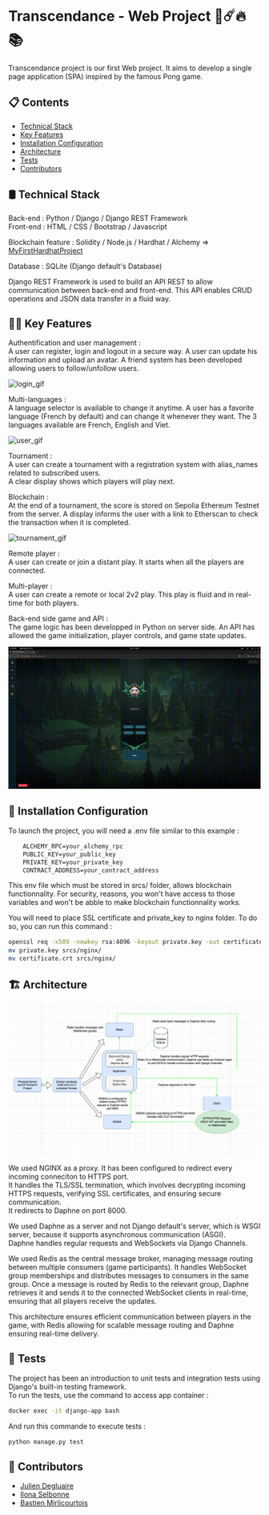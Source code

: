 
# Transcendance - Web Project 🏓☄️🔥📚

Transcendance project is our first Web project. It aims to develop a single page application (SPA) inspired by the famous Pong game.

## 📋 Contents

- [Technical Stack](#-technical-stack)
- [Key Features](#-key-features)
- [Installation Configuration](#-installation-configuration)
- [Architecture](#-architecture)
- [Tests](#-tests)
- [Contributors](#-contributors)


## 🛢️ Technical Stack  

Back-end  : Python / Django / Django REST Framework  
Front-end : HTML / CSS / Bootstrap / Javascript

Blockchain feature : Solidity / Node.js / Hardhat / Alchemy  => [MyFirstHardhatProject](https://github.com/BdClement/MyFirstHardhatProject)
 
Database : SQLite (Django default's Database)

Django REST Framework is used to build an API REST to allow communication between back-end and front-end. This API enables CRUD operations and JSON data transfer in a fluid way.


## 👨‍💻 Key Features  

Authentification and user management :  
A user can register, login and logout in a secure way. A user can update his information and upload an avatar. A friend system has been developed allowing users to follow/unfollow users.  


![login_gif](readme_media/login.gif)

Multi-languages :  
A language selector is available to change it anytime. A user has a favorite language (French by default) and can change it whenever they  want. The 3 languages available are French, English and Viet.  


![user_gif](readme_media/user.gif)

Tournament :  
A user can create a tournament with a registration system with alias_names related to subscribed users.  
A clear display shows which players will play next. 

Blockchain :  
At the end of a tournament, the score is stored on Sepolia Ethereum Testnet from the server. A display informs the user with a link to Etherscan to check the transaction when it is completed.  


![tournament_gif](readme_media/tournament.gif)

Remote player :  
A user can create or join a distant play. It starts when all the players are connected.  

Multi-player :  
A user can create a remote or local 2v2 play. This play is fluid and in real-time for both players.  

Back-end side game and API :  
The game logic has been developped in Python on server side. An API has allowed the game initialization, player controls, and game state updates.  


![game_gif](readme_media/game.gif)


## 🔧 Installation Configuration  

To launch the project, you will need a .env file similar to this example : 
```plaintext
    ALCHEMY_RPC=your_alchemy_rpc
    PUBLIC_KEY=your_public_key
    PRIVATE_KEY=your_private_key
    CONTRACT_ADDRESS=your_contract_address
```
This env file which must be stored in srcs/ folder, allows blockchain functionnality. For security, reasons, you won't have access to those variables and won't be abble to make blockchain functionnality works.

You will need to place SSL certificate and private_key to nginx folder. To do so, you can run this command :  
```bash
openssl req -x509 -newkey rsa:4096 -keyout private.key -out certificate.crt -days 365 -nodes
mv private.key srcs/nginx/
mv certificate.crt srcs/nginx/
```


## 🏗 Architecture  
![Schema Architecture](readme_media/Schema_Transcendance_Architecture.png)


We used NGINX as a proxy. It has been configured to redirect every incoming conneciton to HTTPS port.  
It handles the TLS/SSL termination, which involves decrypting incoming HTTPS requests, verifying SSL certificates, and ensuring secure communication.  
It redirects to Daphne on port 8000.

We used Daphne as a server and not Django default's server, which is WSGI server, because it supports asynchronous communication (ASGI).  
Daphne handles regular requests and WebSockets via Django Channels.

We used Redis as the central message broker, managing message routing between multiple consumers (game participants). It handles WebSocket group memberships and distributes messages to consumers in the same group.
Once a message is routed by Redis to the relevant group, Daphne retrieves it and sends it to the connected WebSocket clients in real-time, ensuring that all players receive the updates.

This architecture ensures efficient communication between players in the game, with Redis allowing for scalable message routing and Daphne ensuring real-time delivery.

## 🧪 Tests  
The project has been an introduction to unit tests and integration tests using Django's built-in testing framework.    
To run the tests, use the command to access app container :

```bash
docker exec -it django-app bash
```
And run this commande to execute tests :
```bash
python manage.py test
```

## 💼 Contributors  
- [Julien Degluaire](https://github.com/Juliendeg)
- [Ilona Selbonne](https://github.com/slbilona)
- [Bastien Mirlicourtois](https://github.com/bmirlico)
